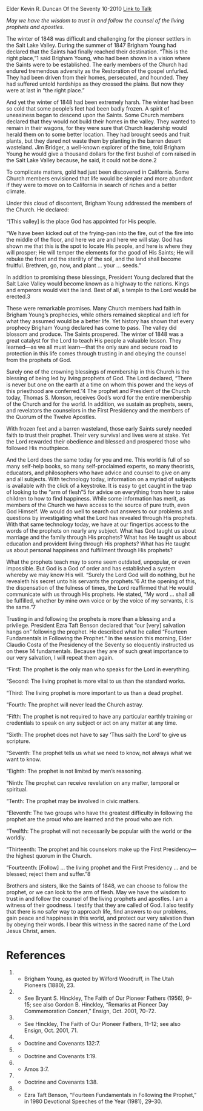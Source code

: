 Elder Kevin R. Duncan
Of the Seventy
10-2010
[Link to Talk](https://www.churchofjesuschrist.org/study/general-conference/2010/10/our-very-survival?lang=eng)

_May we have the wisdom to trust in and follow the counsel of the living prophets and apostles._

The winter of 1848 was difficult and challenging for the pioneer settlers in the Salt Lake Valley. During the summer of 1847 Brigham Young had declared that the Saints had finally reached their destination. “This is the right place,”1 said Brigham Young, who had been shown in a vision where the Saints were to be established. The early members of the Church had endured tremendous adversity as the Restoration of the gospel unfurled. They had been driven from their homes, persecuted, and hounded. They had suffered untold hardships as they crossed the plains. But now they were at last in “the right place.”

And yet the winter of 1848 had been extremely harsh. The winter had been so cold that some people’s feet had been badly frozen. A spirit of uneasiness began to descend upon the Saints. Some Church members declared that they would not build their homes in the valley. They wanted to remain in their wagons, for they were sure that Church leadership would herald them on to some better location. They had brought seeds and fruit plants, but they dared not waste them by planting in the barren desert wasteland. Jim Bridger, a well-known explorer of the time, told Brigham Young he would give a thousand dollars for the first bushel of corn raised in the Salt Lake Valley because, he said, it could not be done.2

To complicate matters, gold had just been discovered in California. Some Church members envisioned that life would be simpler and more abundant if they were to move on to California in search of riches and a better climate.

Under this cloud of discontent, Brigham Young addressed the members of the Church. He declared:

“[This valley] is the place God has appointed for His people.

“We have been kicked out of the frying-pan into the fire, out of the fire into the middle of the floor, and here we are and here we will stay. God has shown me that this is the spot to locate His people, and here is where they will prosper; He will temper the elements for the good of His Saints; He will rebuke the frost and the sterility of the soil, and the land shall become fruitful. Brethren, go, now, and plant … your … seeds.”

In addition to promising these blessings, President Young declared that the Salt Lake Valley would become known as a highway to the nations. Kings and emperors would visit the land. Best of all, a temple to the Lord would be erected.3

These were remarkable promises. Many Church members had faith in Brigham Young’s prophecies, while others remained skeptical and left for what they assumed would be a better life. Yet history has shown that every prophecy Brigham Young declared has come to pass. The valley did blossom and produce. The Saints prospered. The winter of 1848 was a great catalyst for the Lord to teach His people a valuable lesson. They learned—as we all must learn—that the only sure and secure road to protection in this life comes through trusting in and obeying the counsel from the prophets of God.



Surely one of the crowning blessings of membership in this Church is the blessing of being led by living prophets of God. The Lord declared, “There is never but one on the earth at a time on whom this power and the keys of this priesthood are conferred.”4 The prophet and President of the Church today, Thomas S. Monson, receives God’s word for the entire membership of the Church and for the world. In addition, we sustain as prophets, seers, and revelators the counselors in the First Presidency and the members of the Quorum of the Twelve Apostles.

With frozen feet and a barren wasteland, those early Saints surely needed faith to trust their prophet. Their very survival and lives were at stake. Yet the Lord rewarded their obedience and blessed and prospered those who followed His mouthpiece.

And the Lord does the same today for you and me. This world is full of so many self-help books, so many self-proclaimed experts, so many theorists, educators, and philosophers who have advice and counsel to give on any and all subjects. With technology today, information on a myriad of subjects is available with the click of a keystroke. It is easy to get caught in the trap of looking to the “arm of flesh”5 for advice on everything from how to raise children to how to find happiness. While some information has merit, as members of the Church we have access to the source of pure truth, even God Himself. We would do well to search out answers to our problems and questions by investigating what the Lord has revealed through His prophets. With that same technology today, we have at our fingertips access to the words of the prophets on nearly any subject. What has God taught us about marriage and the family through His prophets? What has He taught us about education and provident living through His prophets? What has He taught us about personal happiness and fulfillment through His prophets?

What the prophets teach may to some seem outdated, unpopular, or even impossible. But God is a God of order and has established a system whereby we may know His will. “Surely the Lord God will do nothing, but he revealeth his secret unto his servants the prophets.”6 At the opening of this, the dispensation of the fulness of times, the Lord reaffirmed that He would communicate with us through His prophets. He stated, “My word … shall all be fulfilled, whether by mine own voice or by the voice of my servants, it is the same.”7

Trusting in and following the prophets is more than a blessing and a privilege. President Ezra Taft Benson declared that “our [very] salvation hangs on” following the prophet. He described what he called “Fourteen Fundamentals in Following the Prophet.” In the session this morning, Elder Claudio Costa of the Presidency of the Seventy so eloquently instructed us on these 14 fundamentals. Because they are of such great importance to our very salvation, I will repeat them again.

“First: The prophet is the only man who speaks for the Lord in everything.

“Second: The living prophet is more vital to us than the standard works.

“Third: The living prophet is more important to us than a dead prophet.

“Fourth: The prophet will never lead the Church astray.

“Fifth: The prophet is not required to have any particular earthly training or credentials to speak on any subject or act on any matter at any time.

“Sixth: The prophet does not have to say ‘Thus saith the Lord’ to give us scripture.

“Seventh: The prophet tells us what we need to know, not always what we want to know.

“Eighth: The prophet is not limited by men’s reasoning.

“Ninth: The prophet can receive revelation on any matter, temporal or spiritual.



“Tenth: The prophet may be involved in civic matters.

“Eleventh: The two groups who have the greatest difficulty in following the prophet are the proud who are learned and the proud who are rich.

“Twelfth: The prophet will not necessarily be popular with the world or the worldly.

“Thirteenth: The prophet and his counselors make up the First Presidency—the highest quorum in the Church.

“Fourteenth: [Follow] … the living prophet and the First Presidency … and be blessed; reject them and suffer.”8

Brothers and sisters, like the Saints of 1848, we can choose to follow the prophet, or we can look to the arm of flesh. May we have the wisdom to trust in and follow the counsel of the living prophets and apostles. I am a witness of their goodness. I testify that they are called of God. I also testify that there is no safer way to approach life, find answers to our problems, gain peace and happiness in this world, and protect our very salvation than by obeying their words. I bear this witness in the sacred name of the Lord Jesus Christ, amen.

# References
1. - Brigham Young, as quoted by Wilford Woodruff, in The Utah Pioneers (1880), 23.
2. - See Bryant S. Hinckley, The Faith of Our Pioneer Fathers (1956), 9–15; see also Gordon B. Hinckley, “Remarks at Pioneer Day Commemoration Concert,” Ensign, Oct. 2001, 70–72.
3. - See Hinckley, The Faith of Our Pioneer Fathers, 11–12; see also Ensign, Oct. 2001, 71.
4. - Doctrine and Covenants 132:7.
5. - Doctrine and Covenants 1:19.
6. - Amos 3:7.
7. - Doctrine and Covenants 1:38.
8. - Ezra Taft Benson, “Fourteen Fundamentals in Following the Prophet,” in 1980 Devotional Speeches of the Year (1981), 29–30.